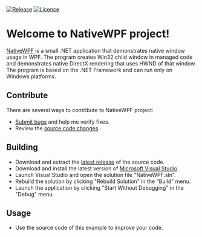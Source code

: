 [![Release](https://img.shields.io/badge/Release-v1.0.0-brightgreen.svg)](https://github.com/Grandbrain/NativeWPF/releases)
[![Licence](https://img.shields.io/badge/License-MIT-blue.svg)](https://github.com/Grandbrain/NativeWPF/blob/master/LICENSE)

# Welcome to NativeWPF project!

[NativeWPF](https://github.com/Grandbrain/NativeWPF) is a small .NET application that demonstrates native window usage in WPF. The program creates Win32 child window in managed code and demonstrates native DirectX rendering that uses HWND of that window. The program is based on the .NET Framework and can run only on Windows platforms.


## Contribute

There are several ways to contribute to NativeWPF project:
* [Submit bugs](https://github.com/Grandbrain/NativeWPF/issues) and help me verify fixes.
* Review the [source code changes](https://github.com/Grandbrain/NativeWPF/pulls).


## Building

*  Download and extract the [latest release](https://github.com/Grandbrain/NativeWPF/releases) of the source code.
*  Download and install the latest version of [Microsoft Visual Studio](https://www.visualstudio.com/).
*  Launch Visual Studio and open the solution file "NativeWPF.sln".
*  Rebuild the solution by clicking "Rebuild Solution" in the "Build" menu.
*  Launch the application by clicking "Start Without Debugging" in the "Debug" menu.


## Usage

* Use the source code of this example to improve your code.
